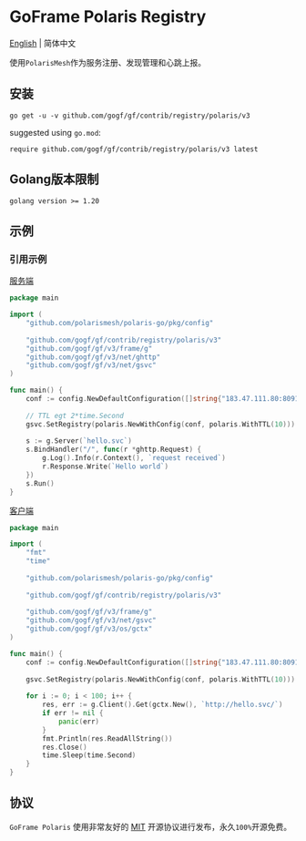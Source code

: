 # GoFrame Polaris Registry

[English](README.MD) | 简体中文

使用`PolarisMesh`作为服务注册、发现管理和心跳上报。

## 安装

```
go get -u -v github.com/gogf/gf/contrib/registry/polaris/v3
```

suggested using `go.mod`:

```
require github.com/gogf/gf/contrib/registry/polaris/v3 latest
```

## Golang版本限制

```
golang version >= 1.20
```

## 示例

### 引用示例

[服务端](example/registry/polaris/server/main.go)

```go
package main

import (
    "github.com/polarismesh/polaris-go/pkg/config"
    
    "github.com/gogf/gf/contrib/registry/polaris/v3"
    "github.com/gogf/gf/v3/frame/g"
    "github.com/gogf/gf/v3/net/ghttp"
    "github.com/gogf/gf/v3/net/gsvc"
)

func main() {
    conf := config.NewDefaultConfiguration([]string{"183.47.111.80:8091"})
    
    // TTL egt 2*time.Second
    gsvc.SetRegistry(polaris.NewWithConfig(conf, polaris.WithTTL(10)))
    
    s := g.Server(`hello.svc`)
    s.BindHandler("/", func(r *ghttp.Request) {
        g.Log().Info(r.Context(), `request received`)
        r.Response.Write(`Hello world`)
    })
    s.Run()
}

```

[客户端](example/registry/polaris/client/main.go)

```go
package main

import (
    "fmt"
    "time"
    
    "github.com/polarismesh/polaris-go/pkg/config"
    
    "github.com/gogf/gf/contrib/registry/polaris/v3"
    
    "github.com/gogf/gf/v3/frame/g"
    "github.com/gogf/gf/v3/net/gsvc"
    "github.com/gogf/gf/v3/os/gctx"
)

func main() {
    conf := config.NewDefaultConfiguration([]string{"183.47.111.80:8091"})
    
    gsvc.SetRegistry(polaris.NewWithConfig(conf, polaris.WithTTL(10)))
    
    for i := 0; i < 100; i++ {
        res, err := g.Client().Get(gctx.New(), `http://hello.svc/`)
        if err != nil {
            panic(err)
        }
        fmt.Println(res.ReadAllString())
        res.Close()
        time.Sleep(time.Second)
    }
}

```

## 协议

`GoFrame Polaris` 使用非常友好的 [MIT](../../../LICENSE) 开源协议进行发布，永久`100%`开源免费。
